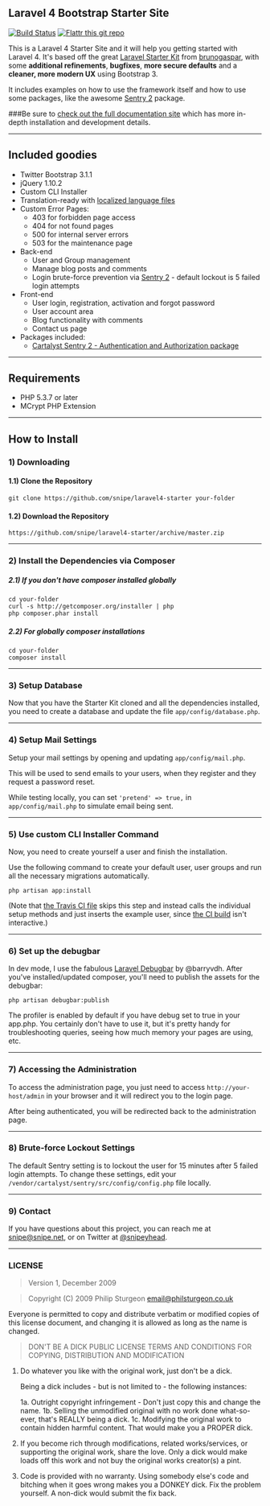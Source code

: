 ## Laravel 4 Bootstrap Starter Site

[![Build Status](https://travis-ci.org/snipe/laravel4-starter.svg?branch=master)](https://travis-ci.org/snipe/laravel4-starter)
[![Flattr this git repo](http://api.flattr.com/button/flattr-badge-large.png)](https://flattr.com/submit/auto?user_id=snipe&url=https://github.com/snipe/laravel4-starter&title=laravel4-starter&language=PHP&tags=github&category=software)


This is a Laravel 4 Starter Site and it will help you getting started with Laravel 4.
It's based off the great [Laravel Starter Kit](https://github.com/brunogaspar/laravel4-starter-kit)
from [brunogaspar](https://github.com/brunogaspar), with some __additional refinements__,
__bugfixes__, __more secure defaults__ and a __cleaner, more modern UX__ using Bootstrap 3.

It includes examples on how to use the framework itself and how to use some
packages, like the awesome [Sentry 2](https://github.com/cartalyst/sentry) package.

###Be sure to [check out the full documentation site](http://snipe.github.io/laravel4-starter/) which has more in-depth installation and development details.

-----

## Included goodies

* Twitter Bootstrap 3.1.1
* jQuery 1.10.2
* Custom CLI Installer
* Translation-ready with [localized language files](http://snipe.github.io/laravel4-starter/usage/translations.html)
* Custom Error Pages:
	* 403 for forbidden page access
	* 404 for not found pages
	* 500 for internal server errors
	* 503 for the maintenance page
* Back-end
	* User and Group management
	* Manage blog posts and comments
	* Login brute-force prevention via [Sentry 2](https://github.com/cartalyst/sentry) - default lockout is 5 failed login attempts
* Front-end
	* User login, registration, activation and forgot password
	* User account area
	* Blog functionality with comments
	* Contact us page
* Packages included:
	* [Cartalyst Sentry 2 - Authentication and Authorization package](https://github.com/cartalyst/sentry)

-----

## Requirements

- PHP 5.3.7 or later
- MCrypt PHP Extension

-----

## How to Install

### 1) Downloading
#### 1.1) Clone the Repository

	git clone https://github.com/snipe/laravel4-starter your-folder

#### 1.2) Download the Repository

	https://github.com/snipe/laravel4-starter/archive/master.zip

-----

### 2) Install the Dependencies via Composer
##### 2.1) If you don't have composer installed globally

	cd your-folder
	curl -s http://getcomposer.org/installer | php
	php composer.phar install

##### 2.2) For globally composer installations

	cd your-folder
	composer install

-----

### 3) Setup Database

Now that you have the Starter Kit cloned and all the dependencies installed, you need to create a database and update the file `app/config/database.php`.

-----

### 4) Setup Mail Settings

Setup your mail settings by  opening and updating `app/config/mail.php`.

This will be used to send emails to your users, when they register and they request a password reset.

While testing locally, you can set `'pretend' => true,` in `app/config/mail.php` to simulate email being sent.

-----

### 5) Use custom CLI Installer Command

Now, you need to create yourself a user and finish the installation.

Use the following command to create your default user, user groups and run all the necessary migrations automatically.

	php artisan app:install

(Note that [the Travis CI file](https://github.com/snipe/laravel4-starter/blob/master/.travis.yml) skips this step and instead calls the individual setup methods and just inserts the example user, since [the CI build](https://travis-ci.org/snipe/laravel4-starter.svg?branch=master) isn't interactive.)

-----

### 6) Set up the debugbar

In dev mode, I use the fabulous [Laravel Debugbar](https://github.com/barryvdh/laravel-debugbar) by @barryvdh. After you've installed/updated composer, you'll need to publish the assets for the debugbar:

	php artisan debugbar:publish

The profiler is enabled by default if you have debug set to true in your app.php. You certainly don't have to use it, but it's pretty handy for troubleshooting queries, seeing how much memory your pages are using, etc.


-----

### 7) Accessing the Administration

To access the administration page, you just need to access `http://your-host/admin` in your browser and it
will redirect you to the login page.

After being authenticated, you will be redirected back to the administration page.

-----

### 8) Brute-force Lockout Settings

The default Sentry setting is to lockout the user for 15 minutes after 5 failed login attempts. To
change these settings, edit your `/vendor/cartalyst/sentry/src/config/config.php` file locally.

-----

### 9) Contact
If you have questions about this project, you can reach me at snipe@snipe.net, or on Twitter at [@snipeyhead](https://twitter.com/snipeyhead).

-----

### LICENSE

> Version 1, December 2009

> Copyright (C) 2009 Philip Sturgeon <email@philsturgeon.co.uk>

 Everyone is permitted to copy and distribute verbatim or modified
 copies of this license document, and changing it is allowed as long
 as the name is changed.

> DON'T BE A DICK PUBLIC LICENSE
> TERMS AND CONDITIONS FOR COPYING, DISTRIBUTION AND MODIFICATION

 1. Do whatever you like with the original work, just don't be a dick.

     Being a dick includes - but is not limited to - the following instances:

	 1a. Outright copyright infringement - Don't just copy this and change the name.
	 1b. Selling the unmodified original with no work done what-so-ever, that's REALLY being a dick.
	 1c. Modifying the original work to contain hidden harmful content. That would make you a PROPER dick.

 2. If you become rich through modifications, related works/services, or supporting the original work,
 share the love. Only a dick would make loads off this work and not buy the original works
 creator(s) a pint.

 3. Code is provided with no warranty. Using somebody else's code and bitching when it goes wrong makes
 you a DONKEY dick. Fix the problem yourself. A non-dick would submit the fix back.
